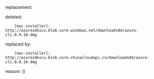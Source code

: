 replacement:

deleted:

		[mac-installer]: http://azuresdkscu.blob.core.windows.net/downloads04/azure-cli.0.9.10.dmg

replaced by:

		[mac-installer]: http://azuresdkscu.blob.core.chinacloudapi.cn/downloads04/azure-cli.0.9.10.dmg

reason: ()

